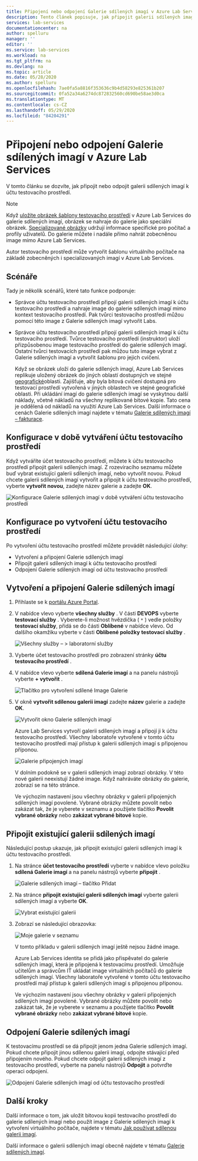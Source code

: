 ```yaml
---
title: Připojení nebo odpojení Galerie sdílených imagí v Azure Lab Services | Microsoft Docs
description: Tento článek popisuje, jak připojit galerii sdílených imagí k testovacímu prostředí učebny v Azure Lab Services.
services: lab-services
documentationcenter: na
author: spelluru
manager: ''
editor: ''
ms.service: lab-services
ms.workload: na
ms.tgt_pltfrm: na
ms.devlang: na
ms.topic: article
ms.date: 05/28/2020
ms.author: spelluru
ms.openlocfilehash: 7ae0fa5a8816f353636c9b4d58293e825361b207
ms.sourcegitcommit: 0fa52a34a6274dc872832560cd690be58ae3d0ca
ms.translationtype: MT
ms.contentlocale: cs-CZ
ms.lasthandoff: 05/29/2020
ms.locfileid: "84204291"
---
```

# <a name="attach-or-detach-a-shared-image-gallery-in-azure-lab-services"></a>Připojení nebo odpojení Galerie sdílených imagí v Azure Lab Services
V tomto článku se dozvíte, jak připojit nebo odpojit galerii sdílených imagí k účtu testovacího prostředí. 

> [!NOTE]
> Když [uložíte obrázek šablony testovacího prostředí](how-to-use-shared-image-gallery.md#save-an-image-to-the-shared-image-gallery) v Azure Lab Services do galerie sdílených imagí, obrázek se nahraje do galerie jako speciální obrázek. [Specializované obrázky](https://docs.microsoft.com/azure/virtual-machines/windows/shared-image-galleries#generalized-and-specialized-images) udržují informace specifické pro počítač a profily uživatelů. Do galerie můžete i nadále přímo nahrát zobecněnou image mimo Azure Lab Services. 
>
> Autor testovacího prostředí může vytvořit šablonu virtuálního počítače na základě zobecněných i specializovaných imagí v Azure Lab Services. 

## <a name="scenarios"></a>Scénáře
Tady je několik scénářů, které tato funkce podporuje: 

- Správce účtu testovacího prostředí připojí galerii sdílených imagí k účtu testovacího prostředí a nahraje image do galerie sdílených imagí mimo kontext testovacího prostředí. Pak tvůrci testovacího prostředí můžou pomocí této image z Galerie sdílených imagí vytvořit Labs. 
- Správce účtu testovacího prostředí připojí galerii sdílených imagí k účtu testovacího prostředí. Tvůrce testovacího prostředí (instruktor) uloží přizpůsobenou image testovacího prostředí do galerie sdílených imagí. Ostatní tvůrci testovacích prostředí pak můžou tuto image vybrat z Galerie sdílených imagí a vytvořit šablonu pro jejich cvičení. 

    Když se obrázek uloží do galerie sdílených imagí, Azure Lab Services replikuje uložený obrázek do jiných oblastí dostupných ve stejné [geografické](https://azure.microsoft.com/global-infrastructure/geographies/)oblasti. Zajišťuje, aby byla bitová cvičení dostupná pro testovací prostředí vytvořená v jiných oblastech ve stejné geografické oblasti. Při ukládání imagí do galerie sdílených imagí se vyskytnou další náklady, včetně nákladů na všechny replikované bitové kopie. Tato cena je oddělená od nákladů na využití Azure Lab Services. Další informace o cenách Galerie sdílených imagí najdete v tématu [Galerie sdílených imagí – fakturace](https://docs.microsoft.com/azure/virtual-machines/windows/shared-image-galleries#billing).

## <a name="configure-at-the-time-of-lab-account-creation"></a>Konfigurace v době vytváření účtu testovacího prostředí
Když vytváříte účet testovacího prostředí, můžete k účtu testovacího prostředí připojit galerii sdílených imagí. Z rozevíracího seznamu můžete buď vybrat existující galerii sdílených imagí, nebo vytvořit novou. Pokud chcete galerii sdílených imagí vytvořit a připojit k účtu testovacího prostředí, vyberte **vytvořit novou**, zadejte název galerie a zadejte **OK**. 

![Konfigurace Galerie sdílených imagí v době vytváření účtu testovacího prostředí](../media/how-to-use-shared-image-gallery/new-lab-account.png)

## <a name="configure-after-the-lab-account-is-created"></a>Konfigurace po vytvoření účtu testovacího prostředí
Po vytvoření účtu testovacího prostředí můžete provádět následující úlohy:

- Vytvoření a připojení Galerie sdílených imagí
- Připojit galerii sdílených imagí k účtu testovacího prostředí
- Odpojení Galerie sdílených imagí od účtu testovacího prostředí

## <a name="create-and-attach-a-shared-image-gallery"></a>Vytvoření a připojení Galerie sdílených imagí
1. Přihlaste se k [portálu Azure Portal](https://portal.azure.com).
2. V nabídce vlevo vyberte **všechny služby** . V části **DEVOPS** vyberte **testovací služby** . Vyberete-li možnost hvězdička ( `*` ) vedle položky **testovací služby**, přidá se do části **Oblíbené** v nabídce vlevo. Od dalšího okamžiku vyberte v části **Oblíbené položky** **testovací služby** .

    ![Všechny služby – > laboratorní služby](../media/tutorial-setup-lab-account/select-lab-accounts-service.png)
3. Vyberte účet testovacího prostředí pro zobrazení stránky **účtu testovacího prostředí** . 
4. V nabídce vlevo vyberte **sdílená Galerie imagí** a na panelu nástrojů vyberte **+ vytvořit** .  

    ![Tlačítko pro vytvoření sdílené Image Galerie](../media/how-to-use-shared-image-gallery/new-shared-image-gallery-button.png)
5. V okně **vytvořit sdílenou galerii imagí** zadejte **název** galerie a zadejte **OK**. 

    ![Vytvořit okno Galerie sdílených imagí](../media/how-to-use-shared-image-gallery/create-shared-image-gallery-window.png)

    Azure Lab Services vytvoří galerii sdílených imagí a připojí ji k účtu testovacího prostředí. Všechny laboratoře vytvořené v tomto účtu testovacího prostředí mají přístup k galerii sdílených imagí s připojenou příponou. 

    ![Galerie připojených imagí](../media/how-to-use-shared-image-gallery/image-gallery-in-list.png)

    V dolním podokně se v galerii sdílených imagí zobrazí obrázky. V této nové galerii neexistují žádné image. Když nahráváte obrázky do galerie, zobrazí se na této stránce.     

    Ve výchozím nastavení jsou všechny obrázky v galerii připojených sdílených imagí povolené. Vybrané obrázky můžete povolit nebo zakázat tak, že je vyberete v seznamu a použijete tlačítko **Povolit vybrané obrázky** nebo **zakázat vybrané bitové** kopie.

## <a name="attach-an-existing-shared-image-gallery"></a>Připojit existující galerii sdílených imagí
Následující postup ukazuje, jak připojit existující galerii sdílených imagí k účtu testovacího prostředí. 

1. Na stránce **účet testovacího prostředí** vyberte v nabídce vlevo položku **sdílená Galerie imagí** a na panelu nástrojů vyberte **připojit** . 

    ![Galerie sdílených imagí – tlačítko Přidat](../media/how-to-use-shared-image-gallery/sig-attach-button.png)
5. Na stránce **připojit existující galerii sdílených imagí** vyberte galerii sdílených imagí a vyberte **OK**.

    ![Vybrat existující galerii](../media/how-to-use-shared-image-gallery/select-image-gallery.png)
6. Zobrazí se následující obrazovka: 

    ![Moje galerie v seznamu](../media/how-to-use-shared-image-gallery/my-gallery-in-list.png)
    
    V tomto příkladu v galerii sdílených imagí ještě nejsou žádné image.

    Azure Lab Services identita se přidá jako přispěvatel do galerie sdílených imagí, která je připojená k testovacímu prostředí. Umožňuje učitelům a správcům IT ukládat image virtuálních počítačů do galerie sdílených imagí. Všechny laboratoře vytvořené v tomto účtu testovacího prostředí mají přístup k galerii sdílených imagí s připojenou příponou. 

    Ve výchozím nastavení jsou všechny obrázky v galerii připojených sdílených imagí povolené. Vybrané obrázky můžete povolit nebo zakázat tak, že je vyberete v seznamu a použijete tlačítko **Povolit vybrané obrázky** nebo **zakázat vybrané bitové** kopie. 

## <a name="detach-a-shared-image-gallery"></a>Odpojení Galerie sdílených imagí
K testovacímu prostředí se dá připojit jenom jedna Galerie sdílených imagí. Pokud chcete připojit jinou sdílenou galerii imagí, odpojte stávající před připojením nového. Pokud chcete odpojit galerii sdílených imagí z testovacího prostředí, vyberte na panelu nástrojů **Odpojit** a potvrďte operaci odpojení. 

![Odpojení Galerie sdílených imagí od účtu testovacího prostředí](../media/how-to-use-shared-image-gallery/detach.png)

## <a name="next-steps"></a>Další kroky
Další informace o tom, jak uložit bitovou kopii testovacího prostředí do galerie sdílených imagí nebo použít image z Galerie sdílených imagí k vytvoření virtuálního počítače, najdete v tématu [Jak používat sdílenou galerii imagí](how-to-use-shared-image-gallery.md).

Další informace o galerii sdílených imagí obecně najdete v tématu [Galerie sdílených imagí](https://docs.microsoft.com/azure/virtual-machines/windows/shared-image-galleries).
